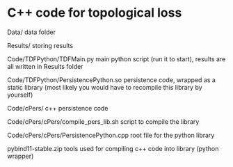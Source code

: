 # C++ code for topological loss

Data/                                   data folder

Results/                                storing results

Code/TDFPython/TDFMain.py               main python script (run it to start), results are all written in Results folder

Code/TDFPython/PersistencePython.so     persistence code, wrapped as a static library (most likely you would have to recompile this library by yourself)

Code/cPers/                             c++ persistence code

Code/cPers/cPers/compile_pers_lib.sh    script to compile the library

Code/cPers/cPers/PersistencePython.cpp  root file for the python library

pybind11-stable.zip                     tools used for compiling c++ code into library (python wrapper)

